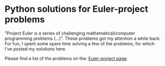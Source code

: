 # Python solutions for Euler-project problems
"Project Euler is a series of challenging mathematical/computer programming problems (...)". These problems got my attention a while back. For fun, I spent some spare time solving a few of the problems, for which I've posted my solutions here.

Please find a list of the problems on the: [Euler-project page](https://projecteuler.net/archives).